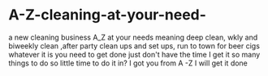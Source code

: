 # A-Z-cleaning-at-your-need-
a new cleaning business A_Z at your needs meaning deep clean, wkly and biweekly clean ,after party clean ups and set ups, run to town for beer cigs whatever it is you need to get done just don't have the time I get it so many things to do so little time to do it in? I got you from A -Z I will get it done
